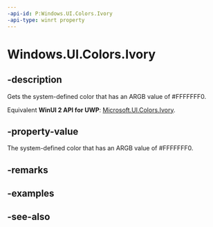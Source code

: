 ```yaml
---
-api-id: P:Windows.UI.Colors.Ivory
-api-type: winrt property
---
```


<!-- Property syntax
public Windows.UI.Color Ivory { get; }
-->

# Windows.UI.Colors.Ivory

## -description

Gets the system-defined color that has an ARGB value of #FFFFFFF0.

Equivalent **WinUI 2 API for UWP**: [Microsoft.UI.Colors.Ivory](/windows/winui/api/microsoft.ui.colors.ivory).

## -property-value

The system-defined color that has an ARGB value of #FFFFFFF0.

## -remarks

## -examples

## -see-also
